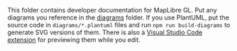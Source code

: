 This folder contains developer documentation for MapLibre GL. Put any diagrams you reference in the [diagrams](./diagrams) folder. If you use PlantUML, put the source code in `diagrams/*.plantuml` files and run `npm run build-diagrams` to generate SVG versions of them. There is also a [Visual Studio Code extension](https://marketplace.visualstudio.com/items?itemName=jebbs.plantuml) for previewing them while you edit.
